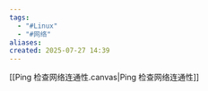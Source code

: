 ```yaml
---
tags:
  - "#Linux"
  - "#网络"
aliases: 
created: 2025-07-27 14:39
---
```




[[Ping 检查网络连通性.canvas|Ping 检查网络连通性]]